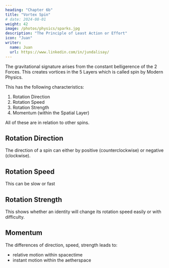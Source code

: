 ```yaml
---
heading: "Chapter 6b"
title: "Vortex Spin"
# date: 2024-08-01
weight: 42
image: /photos/physics/sparks.jpg
description: "The Principle of Least Action or Effort"
icon: "Juan"
writer:
  name: Juan
  url: https://www.linkedin.com/in/jundalisay/
---
```




The gravitational signature arises from the constant belligerence of the 2 Forces. This creates vortices in the 5 Layers which is called spin by Modern Physics. 

This has the following characteristics:

1. Rotation Direction
2. Rotation Speed
3. Rotation Strength
4. Momentum (within the Spatial Layer)
<!-- 5. Momentum Strength -->

All of these are in relation to other spins. 


## Rotation Direction

The direction of a spin can either by positive (counterclockwise) or negative (clockwise).


## Rotation Speed 

This can be slow or fast


## Rotation Strength

This shows whether an identity will change its rotation speed easily or with difficulty.


## Momentum

The differences of direction, speed, strength leads to:
- relative motion within spacectime 
- instant motion within the aetherspace



